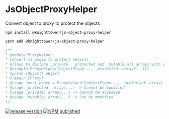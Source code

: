 # JsObjectProxyHelper
Convert object to proxy to protect the objects

``npm install @knighttower/js-object-proxy-helper``  

``yarn add @knighttower/js-object-proxy-helper``  

```css
/**
* @module ProxyHelper
* Convert to proxy to protect objects
* Allows to declare _private, _protected and _mutable all arrays with prop names
* @example ProxyHelper({objectProps..., _protected: array(...)})
* @param {Object} object
* @return {Proxy}
* @usage const proxy = ProxyHelper({objectProps..., _protected: array(...), _private: array(...), _mutable: array(...)})
* @usage _protected: array(...) -> Cannot be modified
* @usage _private: array(...) -> Cannot be accessed
* @usage _mutable: array(...) -> Can be modified
*/
```  
[![release version](https://github.com/knighttower/JsObjectProxyHelper/actions/workflows/pre-release.yml/badge.svg)](https://github.com/knighttower/JsObjectProxyHelper/actions/workflows/pre-release.yml)
[![NPM published](https://github.com/knighttower/JsObjectProxyHelper/actions/workflows/to-npm.yml/badge.svg)](https://github.com/knighttower/JsObjectProxyHelper/actions/workflows/to-npm.yml)